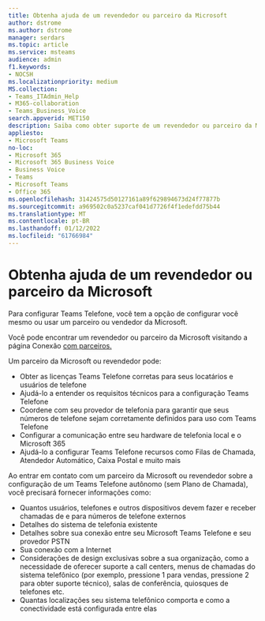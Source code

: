 ```yaml
---
title: Obtenha ajuda de um revendedor ou parceiro da Microsoft
author: dstrome
ms.author: dstrome
manager: serdars
ms.topic: article
ms.service: msteams
audience: admin
f1.keywords:
- NOCSH
ms.localizationpriority: medium
MS.collection:
- Teams_ITAdmin_Help
- M365-collaboration
- Teams_Business_Voice
search.appverid: MET150
description: Saiba como obter suporte de um revendedor ou parceiro da Microsoft para ajudá-lo a configurar Microsoft Teams Telefone sem um Plano de Chamada.
appliesto:
- Microsoft Teams
no-loc:
- Microsoft 365
- Microsoft 365 Business Voice
- Business Voice
- Teams
- Microsoft Teams
- Office 365
ms.openlocfilehash: 31424575d50127161a89f629894673d24f77877b
ms.sourcegitcommit: a969502c0a5237caf041d7726f4f1edefdd75b44
ms.translationtype: MT
ms.contentlocale: pt-BR
ms.lasthandoff: 01/12/2022
ms.locfileid: "61766984"
---
```

# <a name="get-help-from-a-microsoft-reseller-or-partner"></a>Obtenha ajuda de um revendedor ou parceiro da Microsoft

Para configurar Teams Telefone, você tem a opção de configurar você mesmo ou usar um parceiro ou vendedor da Microsoft.

Você pode encontrar um revendedor ou parceiro da Microsoft visitando a página Conexão [com parceiros.](https://appsource.microsoft.com/marketplace/partner-dir)

Um parceiro da Microsoft ou revendedor pode:

- Obter as licenças Teams Telefone corretas para seus locatários e usuários de telefone
- Ajudá-lo a entender os requisitos técnicos para a configuração Teams Telefone
- Coordene com seu provedor de telefonia para garantir que seus números de telefone sejam corretamente definidos para uso com Teams Telefone
- Configurar a comunicação entre seu hardware de telefonia local e o Microsoft 365
- Ajudá-lo a configurar Teams Telefone recursos como Filas de Chamada, Atendedor Automático, Caixa Postal e muito mais

Ao entrar em contato com um parceiro da Microsoft ou revendedor sobre a configuração de um Teams Telefone autônomo (sem Plano de Chamada), você precisará fornecer informações como:

- Quantos usuários, telefones e outros dispositivos devem fazer e receber chamadas de e para números de telefone externos
- Detalhes do sistema de telefonia existente
- Detalhes sobre sua conexão entre seu Microsoft Teams Telefone e seu provedor PSTN
- Sua conexão com a Internet
- Considerações de design exclusivas sobre a sua organização, como a necessidade de oferecer suporte a call centers, menus de chamadas do sistema telefônico (por exemplo, pressione 1 para vendas, pressione 2 para obter suporte técnico), salas de conferência, quiosques de telefones etc.
- Quantas localizações seu sistema telefônico comporta e como a conectividade está configurada entre elas
